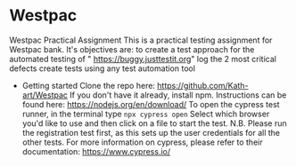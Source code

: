 # Westpac
Westpac Practical Assignment
This is a practical testing assignment for Westpac bank.
It's objectives are:
to create a test approach for the automated testing of " https://buggy.justtestit.org" 
log the 2 most critical defects
create tests using any test automation tool


* Getting started
Clone the repo here: https://github.com/Kath-art/Westpac
If you don't have it already, install npm.  Instructions can be found here: https://nodejs.org/en/download/
To open the cypress test runner, in the terminal type `npx cypress open`
Select which browser you'd like to use and then click on a file to start the test.
N.B. Please run the registration test first, as this sets up the user credentials for all the other tests.
For more information on cypress, please refer to their documentation: https://www.cypress.io/

